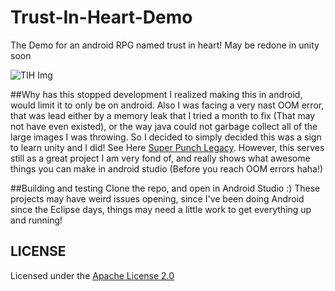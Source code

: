 # Trust-In-Heart-Demo
The Demo for an android RPG named trust in heart! May be redone in unity soon

![TIH Img](https://files.aaronthedev.com/$/5dj58)

##Why has this stopped development
I realized making this in android, would limit it to only be on android. Also I was facing a very nast OOM error,
that was lead either by a memory leak that I tried a month to fix (That may not have even existed), or the way java
could not garbage collect all of the large images I was throwing. So I decided to simply decided this was a sign to
learn unity and I did! See Here [Super Punch Legacy](https://github.com/torch2424/Punch-Legacy). However, this serves
still as a great project I am very fond of, and really shows what awesome things you can make in android studio 
(Before you reach OOM errors haha!)

##Building and testing
Clone the repo, and open in Android Studio :) These projects may have weird issues opening, since I've been doing
Android since the Eclipse days, things may need a little work to get everything up and running!


## LICENSE

Licensed under the [Apache License 2.0](http://choosealicense.com/licenses/apache-2.0/)
